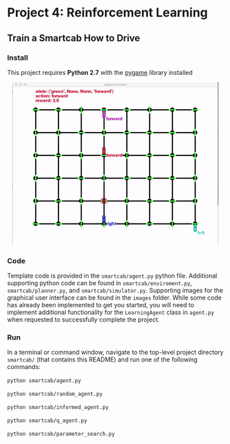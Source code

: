 # Project 4: Reinforcement Learning
## Train a Smartcab How to Drive

### Install

This project requires **Python 2.7** with the [pygame](https://www.pygame.org/wiki/GettingStarted
) library installed

<p align="center">
  <img src="https://github.com/kvn219/smartcab/blob/master/figures/smartcab.gif">
</p>


### Code

Template code is provided in the `smartcab/agent.py` python file. Additional supporting python code can be found in `smartcab/enviroment.py`, `smartcab/planner.py`, and `smartcab/simulator.py`. Supporting images for the graphical user interface can be found in the `images` folder. While some code has already been implemented to get you started, you will need to implement additional functionality for the `LearningAgent` class in `agent.py` when requested to successfully complete the project. 

### Run

In a terminal or command window, navigate to the top-level project directory `smartcab/` (that contains this README) and run one of the following commands:

```python smartcab/agent.py```

```python smartcab/random_agent.py```

```python smartcab/informed_agent.py```

```python smartcab/q_agent.py```

```python smartcab/parameter_search.py```
